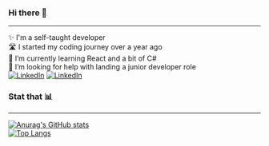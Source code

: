 ### Hi there 👋

___

✨ I'm a self-taught developer  
🛣 I started my coding journey over a year ago  
🌱 I’m currently learning React and a bit of C#  
🤔 I’m looking for help with landing a junior developer role  
[![LinkedIn](https://img.shields.io/badge/linkedin-0A66C2?style=for-the-badge&logo=LinkedIn)](https://www.linkedin.com/in/johnbdot/)
[![LinkedIn](https://img.shields.io/badge/twitter-fff?style=for-the-badge&logo=Twitter)](https://twitter.com/johnny_parlay)

### Stat that 📊

___

[![Anurag's GitHub stats](https://github-readme-stats.vercel.app/api?username=johnbdot)](https://github.com/anuraghazra/github-readme-stats)  
[![Top Langs](https://github-readme-stats.vercel.app/api/top-langs/?username=johnbdot)](https://github.com/anuraghazra/github-readme-stats)

